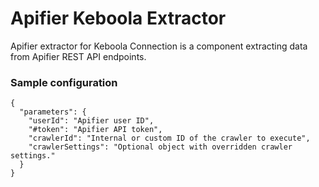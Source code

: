 # Apifier Keboola Extractor

Apifier extractor for Keboola Connection is a component extracting data from Apifier REST API endpoints.

### Sample configuration

    {
      "parameters": {
        "userId": "Apifier user ID",
        "#token": "Apifier API token",
        "crawlerId": "Internal or custom ID of the crawler to execute",
        "crawlerSettings": "Optional object with overridden crawler settings."
      }
    }
